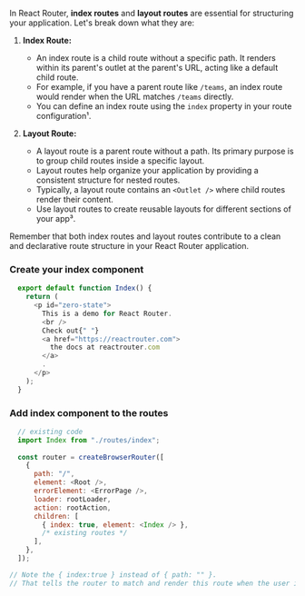 In React Router, **index routes** and **layout routes** are essential for structuring your application. Let's break down what they are:

1. **Index Route:**
   - An index route is a child route without a specific path. It renders within its parent's outlet at the parent's URL, acting like a default child route.
   - For example, if you have a parent route like `/teams`, an index route would render when the URL matches `/teams` directly.
   - You can define an index route using the `index` property in your route configuration¹.

2. **Layout Route:**
   - A layout route is a parent route without a path. Its primary purpose is to group child routes inside a specific layout.
   - Layout routes help organize your application by providing a consistent structure for nested routes.
   - Typically, a layout route contains an `<Outlet />` where child routes render their content.
   - Use layout routes to create reusable layouts for different sections of your app³.

Remember that both index routes and layout routes contribute to a clean and declarative route structure in your React Router application.

### Create your index component
```javascript
  export default function Index() {
    return (
      <p id="zero-state">
        This is a demo for React Router.
        <br />
        Check out{" "}
        <a href="https://reactrouter.com">
          the docs at reactrouter.com
        </a>
        .
      </p>
    );
  }
```
### Add index component to the routes
```javascript
  // existing code
  import Index from "./routes/index";
  
  const router = createBrowserRouter([
    {
      path: "/",
      element: <Root />,
      errorElement: <ErrorPage />,
      loader: rootLoader,
      action: rootAction,
      children: [
        { index: true, element: <Index /> },
        /* existing routes */
      ],
    },
  ]);

// Note the { index:true } instead of { path: "" }.
// That tells the router to match and render this route when the user is at the parent route's exact path, so there are no other child routes to render in the <Outlet>.
```

